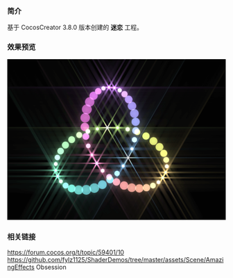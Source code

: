 ### 简介
基于 CocosCreator 3.8.0 版本创建的 **迷恋** 工程。

### 效果预览
![image](../../../image/202207/2022070401.png)

### 相关链接
https://forum.cocos.org/t/topic/59401/10        
https://github.com/fylz1125/ShaderDemos/tree/master/assets/Scene/AmazingEffects Obsession